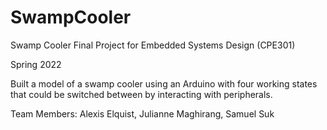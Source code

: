 # SwampCooler
Swamp Cooler Final Project for Embedded Systems Design (CPE301)

Spring 2022

Built a model of a swamp cooler using an Arduino with four working states that could be switched between by interacting with peripherals.

Team Members: Alexis Elquist, Julianne Maghirang, Samuel Suk 
